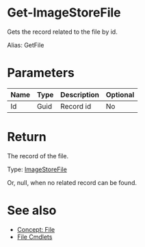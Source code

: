 # Get-ImageStoreFile
Gets the record related to the file by id.

Alias: GetFile

# Parameters
|Name|Type|Description|Optional|
|---|---|---|---|
|Id|Guid|Record id|No|

# Return
The record of the file.

Type: [ImageStoreFile](../../type/ImageStoreFile.md)

Or, null, when no related record can be found.

# See also
  * [Concept: File](../../concept/File.md)
  * [File Cmdlets](../cmdlets.md#file)